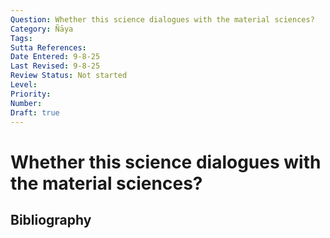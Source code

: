 ```yaml
---
Question: Whether this science dialogues with the material sciences?
Category: Ñāya
Tags: 
Sutta References: 
Date Entered: 9-8-25
Last Revised: 9-8-25
Review Status: Not started
Level: 
Priority: 
Number: 
Draft: true
---
```


# Whether this science dialogues with the material sciences?

## Bibliography

<!-- 

Notes:



-->